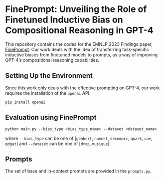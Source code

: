 # FinePrompt: Unveiling the Role of Finetuned Inductive Bias on Compositional Reasoning in GPT-4
This repository contains the codes for the EMNLP 2023 Findings paper, [FinePrompt](https://openreview.net/forum?id=nmSvzxwfRZ&referrer=%5Bthe%20profile%20of%20Jeonghwan%20Kim%5D(%2Fprofile%3Fid%3D~Jeonghwan_Kim2)).
Our work deals with the idea of transferring task-specific inductive biases from finetuned models to prompts, as a way of improving GPT-4’s compositional reasoning capabilities.

## Setting Up the Environment
Since this work only deals with the effective prompting on GPT-4, our work requires the installation of the `openai` API.
```shell
pip install openai
```

## Evaluation using FinePrompt
```shell
python main.py --bias_type <bias_type_name> --dataset <dataset_name>
```
where `--bias_type` can be one of [`genbert`, `numnet`, `decomprc`, `quark`, `sae`, `qdgat`] and `--dataset` can be one of [`drop`, `musique`]

## Prompts
The set of base and in-context prompts are provided in the `prompts.py`.
